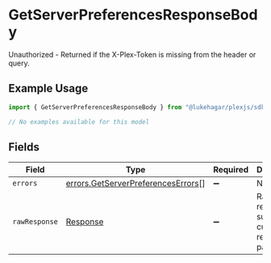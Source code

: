 # GetServerPreferencesResponseBody

Unauthorized - Returned if the X-Plex-Token is missing from the header or query.

## Example Usage

```typescript
import { GetServerPreferencesResponseBody } from "@lukehagar/plexjs/sdk/models/errors";

// No examples available for this model
```

## Fields

| Field                                                                                           | Type                                                                                            | Required                                                                                        | Description                                                                                     |
| ----------------------------------------------------------------------------------------------- | ----------------------------------------------------------------------------------------------- | ----------------------------------------------------------------------------------------------- | ----------------------------------------------------------------------------------------------- |
| `errors`                                                                                        | [errors.GetServerPreferencesErrors](../../../sdk/models/errors/getserverpreferenceserrors.md)[] | :heavy_minus_sign:                                                                              | N/A                                                                                             |
| `rawResponse`                                                                                   | [Response](https://developer.mozilla.org/en-US/docs/Web/API/Response)                           | :heavy_minus_sign:                                                                              | Raw HTTP response; suitable for custom response parsing                                         |